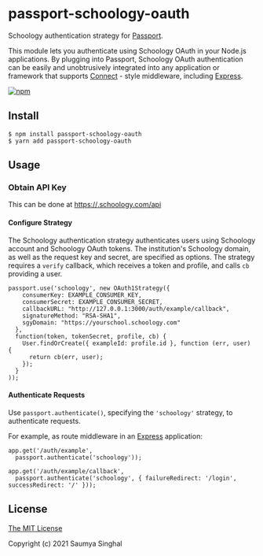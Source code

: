 # passport-schoology-oauth

Schoology authentication strategy for [Passport](http://passportjs.org/).

This module lets you authenticate using Schoology OAuth in your Node.js applications.
By plugging into Passport, Schoology OAuth authentication can be easily and unobtrusively
integrated into any application or framework that supports
[Connect](http://www.senchalabs.org/connect/) - style middleware, including
[Express](http://expressjs.com/).



[![npm](https://img.shields.io/npm/v/passport-schoology-oauth.svg)](https://www.npmjs.com/package/passport-schoology-oauth)
## Install

    $ npm install passport-schoology-oauth
    $ yarn add passport-schoology-oauth

## Usage

### Obtain API Key

This can be done at [https://<your school>.schoology.com/api]()

#### Configure Strategy

The Schoology authentication strategy authenticates users using Schoology
account and Schoology OAuth tokens.  The institution's Schoology domain, as well as the
request key and secret, are specified as options.  The strategy requires a
`verify` callback, which receives a token and profile, and calls `cb`
providing a user.

    passport.use('schoology', new OAuth1Strategy({
        consumerKey: EXAMPLE_CONSUMER_KEY,
        consumerSecret: EXAMPLE_CONSUMER_SECRET,
        callbackURL: "http://127.0.0.1:3000/auth/example/callback",
        signatureMethod: "RSA-SHA1",
        sgyDomain: "https://yourschool.schoology.com"
      },
      function(token, tokenSecret, profile, cb) {
        User.findOrCreate({ exampleId: profile.id }, function (err, user) {
          return cb(err, user);
        });
      }
    ));

#### Authenticate Requests

Use `passport.authenticate()`, specifying the `'schoology'` strategy, to
authenticate requests.

For example, as route middleware in an [Express](http://expressjs.com/)
application:

    app.get('/auth/example',
      passport.authenticate('schoology'));
    
    app.get('/auth/example/callback', 
      passport.authenticate('schoology', { failureRedirect: '/login', successRedirect: '/' }));


## License

[The MIT License](http://opensource.org/licenses/MIT)

Copyright (c) 2021 Saumya Singhal


